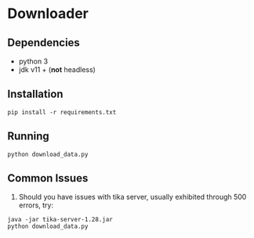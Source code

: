 # Downloader

## Dependencies

- python 3
- jdk v11 + (**not** headless)

## Installation

`pip install -r requirements.txt`


## Running

`python download_data.py`

## Common Issues

1. Should you have issues with tika server, usually exhibited through 500 errors, try:

```
java -jar tika-server-1.28.jar
python download_data.py
```